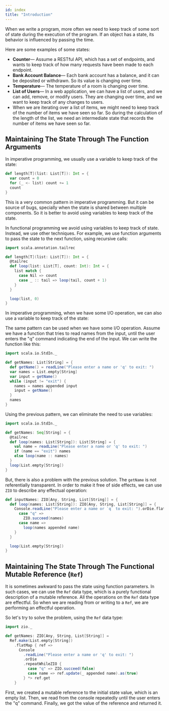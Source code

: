 ```yaml
---
id: index
title: "Introduction"
---
```


When we write a program, more often we need to keep track of some sort of state during the execution of the program. If an object has a state, its behavior is influenced by passing the time.

Here are some examples of some states:

- **Counter**— Assume a RESTful API, which has a set of endpoints, and wants to keep track of how many requests have been made to each endpoint.
- **Bank Account Balance**— Each bank account has a balance, and it can be deposited or withdrawn. So its value is changing over time.
- **Temperature**— The temperature of a room is changing over time.
- **List of Users**— In a web application, we can have a list of users, and we can add, remove, or modify users. They are changing over time, and we want to keep track of any changes to users.
- When we are iterating over a list of items, we might need to keep track of the number of items we have seen so far. So during the calculation of the length of the list, we need an intermediate state that records the number of items we have seen so far.


## Maintaining The State Through The Function Arguments

In imperative programming, we usually use a variable to keep track of the state:

```scala mdoc:compile-only
def length[T](list: List[T]): Int = {
  var count = 0
  for (_ <- list) count += 1
  count
}
```

This is a very common pattern in imperative programming. But it can be source of bugs, specially when the state is shared between multiple components. So it is better to avoid using variables to keep track of the state.

In functional programming we avoid using variables to keep track of state. Instead, we use other techniques. For example, we use function arguments to pass the state to the next function, using recursive calls:

```scala mdoc:compile-only
import scala.annotation.tailrec

def length[T](list: List[T]): Int = {
  @tailrec
  def loop(list: List[T], count: Int): Int = {
    list match {
      case Nil => count
      case _ :: tail => loop(tail, count + 1)
    }
  }

  loop(list, 0)
}
```

In imperative programming, when we have some I/O operation, we can also use a variable to keep track of the state:

The same pattern can be used when we have some I/O operation. Assume we have a function that tries to read names from the input, until the user enters the "q" command indicating the end of the input. We can write the function like this:

```scala mdoc:compile-only
import scala.io.StdIn._

def getNames: List[String] = {
  def getName() = readLine("Please enter a name or 'q' to exit: ")
  var names = List.empty[String]
  var input = getName()
  while (input != "exit") {
    names = names appended input
    input = getName()
  }
  names
} 
```

Using the previous pattern, we can eliminate the need to use variables:

```scala mdoc:compile-only
import scala.io.StdIn._

def getNames: Seq[String] = {
  @tailrec
  def loop(names: List[String]): List[String] = {
    val name = readLine("Please enter a name or 'q' to exit: ")
    if (name == "exit") names
    else loop(name :: names)
  }
  loop(List.empty[String])
}
```

But, there is also a problem with the previous solution. The `getName` is not referentially transparent. In order to make it free of side effects, we can use `ZIO` to describe any effectual operation:

```scala mdoc:compile-only
def inputNames: ZIO[Any, String, List[String]] = {
  def loop(names: List[String]): ZIO[Any, String, List[String]] = {
    Console.readLine("Please enter a name or `q` to exit: ").orDie.flatMap {
      case "q" =>
        ZIO.succeed(names)
      case name =>
        loop(names appended name)
    }
  }

  loop(List.empty[String])
}
```

## Maintaining The State Through The Functional Mutable Reference (`Ref`)

It is sometimes awkward to pass the state using function parameters. In such cases, we can use the `Ref` data type, which is a purely functional description of a mutable reference. All the operations on the `Ref` data type are effectful. So when we are reading from or writing to a `Ref`, we are performing an effectful operation.

So let's try to solve the problem, using the `Ref` data type:

```scala mdoc:compile-only
import zio._

def getNames: ZIO[Any, String, List[String]] =
  Ref.make(List.empty[String])
    .flatMap { ref =>
      Console
        .readLine("Please enter a name or 'q' to exit: ")
        .orDie
        .repeatWhileZIO {
          case "q" => ZIO.succeed(false)
          case name => ref.update(_ appended name).as(true)
        } *> ref.get
    }
```

First, we created a mutable reference to the initial state value, which is an empty list. Then, we read from the console repeatedly until the user enters the "q" command. Finally, we got the value of the reference and returned it.

